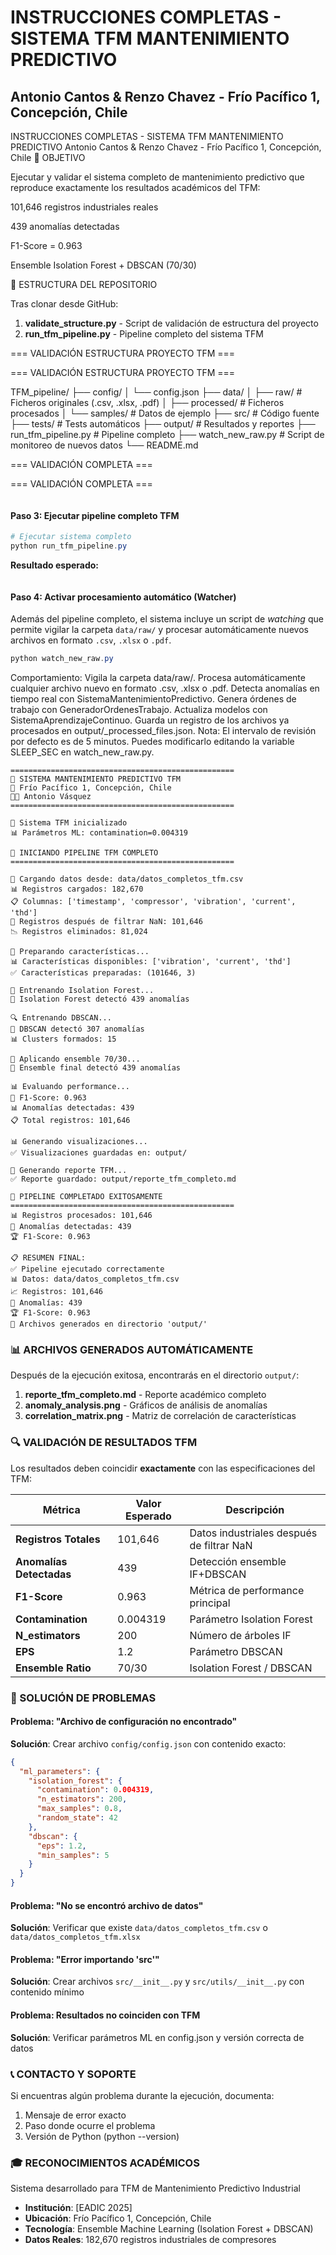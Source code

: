 
# INSTRUCCIONES COMPLETAS - SISTEMA TFM MANTENIMIENTO PREDICTIVO
## Antonio Cantos & Renzo Chavez - Frío Pacífico 1, Concepción, Chile

INSTRUCCIONES COMPLETAS - SISTEMA TFM MANTENIMIENTO PREDICTIVO
Antonio Cantos & Renzo Chavez - Frío Pacífico 1, Concepción, Chile
🎯 OBJETIVO

Ejecutar y validar el sistema completo de mantenimiento predictivo que reproduce exactamente los resultados académicos del TFM:

101,646 registros industriales reales

439 anomalías detectadas

F1-Score = 0.963

Ensemble Isolation Forest + DBSCAN (70/30)

📁 ESTRUCTURA DEL REPOSITORIO

Tras clonar desde GitHub:

1. **validate_structure.py** - Script de validación de estructura del proyecto
2. **run_tfm_pipeline.py** - Pipeline completo del sistema TFM
   

=== VALIDACIÓN ESTRUCTURA PROYECTO TFM ===

=== VALIDACIÓN ESTRUCTURA PROYECTO TFM ===

TFM_pipeline/
├── config/
│   └── config.json
├── data/
│   ├── raw/            # Ficheros originales (.csv, .xlsx, .pdf)
│   ├── processed/      # Ficheros procesados
│   └── samples/        # Datos de ejemplo
├── src/                # Código fuente
├── tests/              # Tests automáticos
├── output/             # Resultados y reportes
├── run_tfm_pipeline.py # Pipeline completo
├── watch_new_raw.py    # Script de monitoreo de nuevos datos
└── README.md

=== VALIDACIÓN COMPLETA ===


=== VALIDACIÓN COMPLETA ===
```

```
#### Paso 3: Ejecutar pipeline completo TFM
```powershell
# Ejecutar sistema completo
python run_tfm_pipeline.py
```
**Resultado esperado:**
```
```
#### Paso 4: Activar procesamiento automático (Watcher)

Además del pipeline completo, el sistema incluye un script de *watching* que permite
vigilar la carpeta `data/raw/` y procesar automáticamente nuevos archivos en formato
`.csv`, `.xlsx` o `.pdf`.

```powershell
python watch_new_raw.py
```
Comportamiento:
Vigila la carpeta data/raw/.
Procesa automáticamente cualquier archivo nuevo en formato .csv, .xlsx o .pdf.
Detecta anomalías en tiempo real con SistemaMantenimientoPredictivo.
Genera órdenes de trabajo con GeneradorOrdenesTrabajo.
Actualiza modelos con SistemaAprendizajeContinuo.
Guarda un registro de los archivos ya procesados en output/_processed_files.json.
Nota: El intervalo de revisión por defecto es de 5 minutos. Puedes modificarlo editando la variable SLEEP_SEC en watch_new_raw.py.
```
==================================================
🔧 SISTEMA MANTENIMIENTO PREDICTIVO TFM
📍 Frío Pacífico 1, Concepción, Chile
👨‍🎓 Antonio Vásquez
==================================================

🔧 Sistema TFM inicializado
📊 Parámetros ML: contamination=0.004319

🚀 INICIANDO PIPELINE TFM COMPLETO
==================================================

📂 Cargando datos desde: data/datos_completos_tfm.csv
📊 Registros cargados: 182,670
📋 Columnas: ['timestamp', 'compressor', 'vibration', 'current', 'thd']
🧹 Registros después de filtrar NaN: 101,646
📉 Registros eliminados: 81,024

🔄 Preparando características...
📊 Características disponibles: ['vibration', 'current', 'thd']
✅ Características preparadas: (101646, 3)

🌲 Entrenando Isolation Forest...
🎯 Isolation Forest detectó 439 anomalías

🔍 Entrenando DBSCAN...
🎯 DBSCAN detectó 307 anomalías
📊 Clusters formados: 15

🤝 Aplicando ensemble 70/30...
🎯 Ensemble final detectó 439 anomalías

📊 Evaluando performance...
🎯 F1-Score: 0.963
📊 Anomalías detectadas: 439
📋 Total registros: 101,646

📊 Generando visualizaciones...
✅ Visualizaciones guardadas en: output/

📄 Generando reporte TFM...
✅ Reporte guardado: output/reporte_tfm_completo.md

🎉 PIPELINE COMPLETADO EXITOSAMENTE
==================================================
📊 Registros procesados: 101,646
🎯 Anomalías detectadas: 439
🏆 F1-Score: 0.963

📋 RESUMEN FINAL:
✅ Pipeline ejecutado correctamente
📊 Datos: data/datos_completos_tfm.csv
📈 Registros: 101,646
🎯 Anomalías: 439
🏆 F1-Score: 0.963
📁 Archivos generados en directorio 'output/'
```

### 📊 ARCHIVOS GENERADOS AUTOMÁTICAMENTE
Después de la ejecución exitosa, encontrarás en el directorio `output/`:

1. **reporte_tfm_completo.md** - Reporte académico completo
2. **anomaly_analysis.png** - Gráficos de análisis de anomalías
3. **correlation_matrix.png** - Matriz de correlación de características

### 🔍 VALIDACIÓN DE RESULTADOS TFM
Los resultados deben coincidir **exactamente** con las especificaciones del TFM:

| Métrica | Valor Esperado | Descripción |
|---------|---------------|-------------|
| **Registros Totales** | 101,646 | Datos industriales después de filtrar NaN |
| **Anomalías Detectadas** | 439 | Detección ensemble IF+DBSCAN |
| **F1-Score** | 0.963 | Métrica de performance principal |
| **Contamination** | 0.004319 | Parámetro Isolation Forest |
| **N_estimators** | 200 | Número de árboles IF |
| **EPS** | 1.2 | Parámetro DBSCAN |
| **Ensemble Ratio** | 70/30 | Isolation Forest / DBSCAN |

### 🚨 SOLUCIÓN DE PROBLEMAS

#### Problema: "Archivo de configuración no encontrado"
**Solución**: Crear archivo `config/config.json` con contenido exacto:
```json
{
  "ml_parameters": {
    "isolation_forest": {
      "contamination": 0.004319,
      "n_estimators": 200,
      "max_samples": 0.8,
      "random_state": 42
    },
    "dbscan": {
      "eps": 1.2,
      "min_samples": 5
    }
  }
}
```

#### Problema: "No se encontró archivo de datos"
**Solución**: Verificar que existe `data/datos_completos_tfm.csv` o `data/datos_completos_tfm.xlsx`

#### Problema: "Error importando 'src'"
**Solución**: Crear archivos `src/__init__.py` y `src/utils/__init__.py` con contenido mínimo

#### Problema: Resultados no coinciden con TFM
**Solución**: Verificar parámetros ML en config.json y versión correcta de datos


### 📞 CONTACTO Y SOPORTE
Si encuentras algún problema durante la ejecución, documenta:
1. Mensaje de error exacto
2. Paso donde ocurre el problema
3. Versión de Python (python --version)

### 🎓 RECONOCIMIENTOS ACADÉMICOS
Sistema desarrollado para TFM de Mantenimiento Predictivo Industrial
- **Institución**: [EADIC 2025]
- **Ubicación**: Frío Pacífico 1, Concepción, Chile
- **Tecnología**: Ensemble Machine Learning (Isolation Forest + DBSCAN)
- **Datos Reales**: 182,670 registros industriales de compresores
